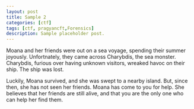 ```yaml
---
layout: post
title: Sample 2
categories: [ctf]
tags: [ctf, pragyancft,Forensics]
description: Sample placeholder post.
---
```

Moana and her friends were out on a sea voyage, spending their summer joyously.
Unfortnately, they came across Charybdis, the sea monster. Charybdis, furious over having
unknown visitors, wreaked havoc on their ship. The ship was lost.

Luckily, Moana survived, and she was swept to a nearby island. But, since then, she has not seen her
friends. Moana has come to you for help. She believes that her friends are still alive, and that you are the
only one who can help her find them.


